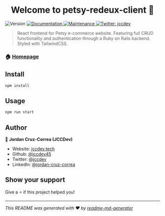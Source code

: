 <h1 align="center">Welcome to petsy-redeux-client 👋</h1>
<p>
  <img alt="Version" src="https://img.shields.io/badge/version-0.1.0-blue.svg?cacheSeconds=2592000" />
  <a href="https://github.com/jccdev45/petsy-redeux-client#readme" target="_blank">
    <img alt="Documentation" src="https://img.shields.io/badge/documentation-yes-brightgreen.svg" />
  </a>
  <a href="https://github.com/jccdev45/petsy-redeux-client/graphs/commit-activity" target="_blank">
    <img alt="Maintenance" src="https://img.shields.io/badge/Maintained%3F-yes-green.svg" />
  </a>
  <a href="https://twitter.com/jccdev" target="_blank">
    <img alt="Twitter: jccdev" src="https://img.shields.io/twitter/follow/jccdev.svg?style=social" />
  </a>
</p>

> React frontend for Petsy e-commerce website. Featuring full CRUD functionality and authentication through a Ruby on Rails backend. Styled with TailwindCSS.

### 🏠 [Homepage](https://github.com/jccdev45/petsy-redeux-client)

## Install

```sh
npm install
```

## Usage

```sh
npm run start
```

## Author

👤 **Jordan Cruz-Correa (JCCDev)**

* Website: [jccdev.tech](https://jccdev.tech)
* Github: [@jccdev45](https://github.com/jccdev45)
* Twitter: [@jccdev](https://twitter.com/jccdev)
* LinkedIn: [@jordan-cruz-correa](https://linkedin.com/in/jordan-cruz-correa)

## Show your support

Give a ⭐️ if this project helped you!

***
_This README was generated with ❤️ by [readme-md-generator](https://github.com/kefranabg/readme-md-generator)_